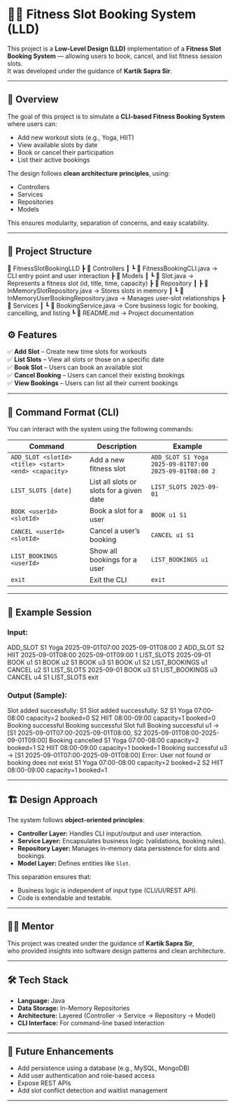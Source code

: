# 🏋️‍♀️ Fitness Slot Booking System (LLD)

This project is a **Low-Level Design (LLD)** implementation of a **Fitness Slot Booking System** — allowing users to book, cancel, and list fitness session slots.  
It was developed under the guidance of **Kartik Sapra Sir**.

---

## 📘 Overview

The goal of this project is to simulate a **CLI-based Fitness Booking System** where users can:

- Add new workout slots (e.g., Yoga, HIIT)
- View available slots by date
- Book or cancel their participation
- List their active bookings

The design follows **clean architecture principles**, using:
- Controllers
- Services
- Repositories
- Models

This ensures modularity, separation of concerns, and easy scalability.

---

## 🧩 Project Structure
📁 FitnessSlotBookingLLD
 ┣ 📂 Controllers
 ┃ ┗ 📄 FitnessBookingCLI.java → CLI entry point and user interaction
 ┣ 📂 Models
 ┃ ┗ 📄 Slot.java → Represents a fitness slot (id, title, time, capacity)
 ┣ 📂 Repository
 ┃ ┣ 📄 InMemorySlotRepository.java → Stores slots in memory
 ┃ ┗ 📄 InMemoryUserBookingRepository.java → Manages user-slot relationships
 ┣ 📂 Services
 ┃ ┗ 📄 BookingService.java → Core business logic for booking, cancelling, and listing
 ┗ 📄 README.md → Project documentation


## ⚙️ Features

✅ **Add Slot** – Create new time slots for workouts  
✅ **List Slots** – View all slots or those on a specific date  
✅ **Book Slot** – Users can book an available slot  
✅ **Cancel Booking** – Users can cancel their existing bookings  
✅ **View Bookings** – Users can list all their current bookings  

---

## 🧠 Command Format (CLI)

You can interact with the system using the following commands:

| Command | Description | Example |
|----------|--------------|----------|
| `ADD_SLOT <slotId> <title> <start> <end> <capacity>` | Add a new fitness slot | `ADD_SLOT S1 Yoga 2025-09-01T07:00 2025-09-01T08:00 2` |
| `LIST_SLOTS [date]` | List all slots or slots for a given date | `LIST_SLOTS 2025-09-01` |
| `BOOK <userId> <slotId>` | Book a slot for a user | `BOOK u1 S1` |
| `CANCEL <userId> <slotId>` | Cancel a user’s booking | `CANCEL u1 S1` |
| `LIST_BOOKINGS <userId>` | Show all bookings for a user | `LIST_BOOKINGS u1` |
| `exit` | Exit the CLI | `exit` |

---

## 🧾 Example Session

### Input:


ADD_SLOT S1 Yoga 2025-09-01T07:00 2025-09-01T08:00 2
ADD_SLOT S2 HIIT 2025-09-01T08:00 2025-09-01T09:00 1
LIST_SLOTS 2025-09-01
BOOK u1 S1
BOOK u2 S1
BOOK u3 S1
BOOK u1 S2
LIST_BOOKINGS u1
CANCEL u2 S1
LIST_SLOTS 2025-09-01
BOOK u3 S1
LIST_BOOKINGS u3
CANCEL u4 S1
LIST_SLOTS
exit


### Output (Sample):


Slot added successfully: S1
Slot added successfully: S2
S1 Yoga 07:00-08:00 capacity=2 booked=0
S2 HIIT 08:00-09:00 capacity=1 booked=0
Booking successful
Booking successful
Slot full
Booking successful
u1 -> [S1 2025-09-01T07:00-2025-09-01T08:00, S2 2025-09-01T08:00-2025-09-01T09:00]
Booking cancelled
S1 Yoga 07:00-08:00 capacity=2 booked=1
S2 HIIT 08:00-09:00 capacity=1 booked=1
Booking successful
u3 -> [S1 2025-09-01T07:00-2025-09-01T08:00]
Error: User not found or booking does not exist
S1 Yoga 07:00-08:00 capacity=2 booked=2
S2 HIIT 08:00-09:00 capacity=1 booked=1


---

## 🏗️ Design Approach

The system follows **object-oriented principles**:

- **Controller Layer:** Handles CLI input/output and user interaction.
- **Service Layer:** Encapsulates business logic (validations, booking rules).
- **Repository Layer:** Manages in-memory data persistence for slots and bookings.
- **Model Layer:** Defines entities like `Slot`.

This separation ensures that:
- Business logic is independent of input type (CLI/UI/REST API).
- Code is extendable and testable.

---

## 👨‍🏫 Mentor

This project was created under the guidance of **Kartik Sapra Sir**,  
who provided insights into software design patterns and clean architecture.

---

## 🛠️ Tech Stack

- **Language:** Java  
- **Data Storage:** In-Memory Repositories  
- **Architecture:** Layered (Controller → Service → Repository → Model)  
- **CLI Interface:** For command-line based interaction

---

## 🚀 Future Enhancements

- Add persistence using a database (e.g., MySQL, MongoDB)
- Add user authentication and role-based access
- Expose REST APIs 
- Add slot conflict detection and waitlist management

---
